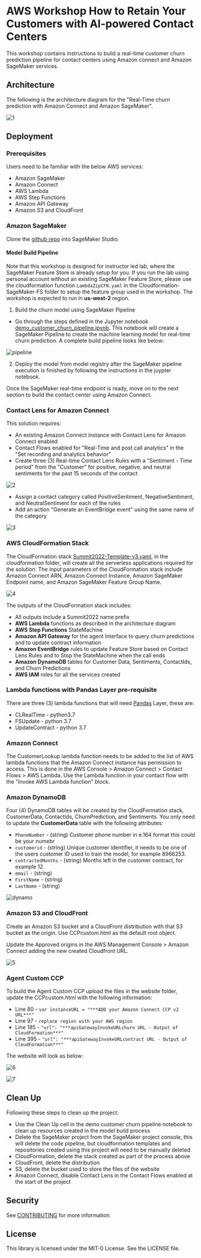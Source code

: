 # AWS Workshop How to Retain Your Customers with AI-powered Contact Centers

This workshop contains instructions to build a real-time customer churn prediction pipeline for contact centers using Amazon connect and Amazon SageMaker services.

## Architecture

The following is the architecture diagram for the "Real-Time churn prediction with Amazon Connect and Amazon SageMaker".

![1](./img/Architecture.png) 

## Deployment

### Prerequisites

Users need to be familiar with the below AWS services:

- Amazon SageMaker
- Amazon Connect
- AWS Lambda
- AWS Step Functions
- Amazon API Gateway
- Amazon S3 and CloudFront

### Amazon SageMaker

Clone the [github repo](https://github.com/aws-samples/aws-workshop-how-to-retain-your-customers-with-ai-powered-contact-centers.git) into SageMaker Studio. 

#### Model Build Pipeline
Note that this workshop is designed for instructor led lab, where the SageMaker Feature Store is already setup for you. If you run the lab using personal account without an existing SageMaker Feature Store, please use the cloudformation function `LambdaZipCFN.yaml` in the Cloudformation-SageMaker-FS folder to setup the feature group used in the workshop. The workshop is expected to run in **us-west-2** region.



1. Build the churn model using SageMaker Pipeline
- Go through the steps defined in the Jupyter notebook [demo_customer_churn_pipeline.ipynb](https://github.com/aws-samples/aws-workshop-how-to-retain-your-customers-with-ai-powered-contact-centers/blob/main/demo_customer_churn_pipeline.ipynb). This notebook will create a SageMaker Pipeline to create the machine learning model for real-time churn prediction. A complete build pipeline looks like below:

![pipeline](./img/model_build_pipeline.png)

2. Deploy the model from model registry after the SageMaker pipeline execution is finished by following the instructions in the juypter notebook.

Once the SageMaker real-time endpoint is ready, move on to the next section to build the contact center using Amazon Connect.
### Contact Lens for Amazon Connect

This solution requires:

- An existing Amazon Connect instance with Contact Lens for Amazon Connect enabled
- Contact Flows enabled for "Real-Time and post call analytics" in the "Set recording and analytics behavior"
- Create three (3) Real-time Contact Lens Rules with a "Sentiment - Time period" from the "Customer" for positive, negative, and neutral sentiments for the past 15 seconds of the contact

![2](./img/clrules.png)

- Assign a contact category called PositiveSentiment, NegativeSentiment, and NeutralSentiment for each of the rules
- Add an action "Generate an EventBridge event" using the same name of the category

![3](./img/clActions.png)

### AWS CloudFormation Stack

The CloudFormation stack [Summit2022-Template-v3.yaml](./cloudformation/Summit2022-Template-v3.yaml), in the cloudformation folder, will create all the serverless applications required for the solution. The input parameters of the CloudFormation stack include Amazon Connect ARN, Amazon Connect Instance, Amazon SageMaker Endpoint name, and Amazon SageMaker Feature Group Name.

![4](./img/cfParameters.png)

The outputs of the CloudFormation stack includes:

- All outputs include a Summit2022 name prefix
- **AWS Lambda** functions as described in the architecture diagram
- **AWS Step Functions** StateMachine
- **Amazon API Gateway** for the agent Interface to query churn predictions and to update contract information
- **Amazon EventBridge** rules to update Feature Store based on Contact Lens Rules and to Stop the StateMachine when the call ends
- **Amazon DynamoDB** tables for Customer Data, Sentiments, ContactIds, and  Churn Predictions
- **AWS IAM** roles for all the services created

### Lambda functions with Pandas Layer pre-requisite

There are three (3) lambda functions that will need [Pandas](https://pandas.pydata.org/) Layer, these are:
- CLRealTime - python3.7
- FSUpdate - python 3.7
- UpdateContract - python 3.7

### Amazon Connect

The CustomerLookup lambda function needs to be added to the list of AWS lambda functions that the Amazon Connect instance has permission to access. This is done in the AWS Console > Amazon Connect > Contact Flows > AWS Lambda. Use the Lambda function in your contact flow with the "Invoke AWS Lambda function" block.

### Amazon DynamoDB

Four (4) DynamoDB tables will be created by the CloudFormation stack, CustomerData, ContactIds, ChurnPrediction, and Sentiments. You only need to update the **CustomerData** table with the following attributes:

- ```PhoneNumber``` - (string) Customer phone number in e.164 format this could be your numebr
- ```customerid``` - (string) Unique customer identifier, it needs to be one of the users customer ID used to train the model, for example 8966253.
- ```contractedMonths``` - (string) Months left in the customer contract, for example 12.
- ```email``` - (string) 
- ```FirstName``` - (string)
- ```LastName``` - (string)

![dynamo](./img/dynamodb.png)

### Amazon S3 and CloudFront

Create an Amazon S3 bucket and a CloudFront distribution with that S3 bucket as the origin. Use CCPcustom.html as the default root object.

Update the Approved origins in the AWS Management Console > Amazon Connect adding the new created Cloudfront URL.

![5](./img/connectOrigins.png)

### Agent Custom CCP

To build the Agent Custom CCP upload the files in the website folder, update the CCPcustom.html with the following information:

- Line 80 - ```var instanceURL = "***ADD your Amazon Connect CCP v2 URL***"```
- Line 97 - ```replace region with your AWS region```
- Line 185 - ```"url": "***apiGatewayInvokeURLchurn URL - Output of CloudFormation***"```
- Line 395 - ```"url": "***apiGatewayInvokeURLcontract URL - Output of CloudFormation***"```

The website will look as below:

![6](./img/WebInterface1.png)

![7](./img/WebInterface2.png)

## Clean Up

Following these steps to clean up the project:

- Use the Clean Up cell in the demo customer churn pipeline notebook to clean up resources created in the model build process
- Delete the SageMaker project from the SageMaker project console, this will delete the code pipeline, but cloudformation templates and repositories created using this project will need to be manually deleted
- CloudFormation, delete the stack created as part of the process above
- CloudFront, delete the distribution
- S3, delete the bucket used to store the files of the website
- Amazon Connect, disable Contact Lens in the Contact Flows enabled at the start of the project


## Security

See [CONTRIBUTING](CONTRIBUTING.md#security-issue-notifications) for more information.

## License

This library is licensed under the MIT-0 License. See the LICENSE file.

